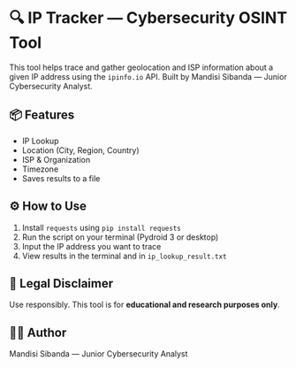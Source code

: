 # 🔍 IP Tracker — Cybersecurity OSINT Tool

This tool helps trace and gather geolocation and ISP information about a given IP address using the `ipinfo.io` API. Built by Mandisi Sibanda — Junior Cybersecurity Analyst.

## 📦 Features
- IP Lookup
- Location (City, Region, Country)
- ISP & Organization
- Timezone
- Saves results to a file

## ⚙️ How to Use
1. Install `requests` using `pip install requests`
2. Run the script on your terminal (Pydroid 3 or desktop)
3. Input the IP address you want to trace
4. View results in the terminal and in `ip_lookup_result.txt`

## 🔐 Legal Disclaimer
Use responsibly. This tool is for **educational and research purposes only**.

## 👨‍💻 Author
Mandisi Sibanda — Junior Cybersecurity Analyst
